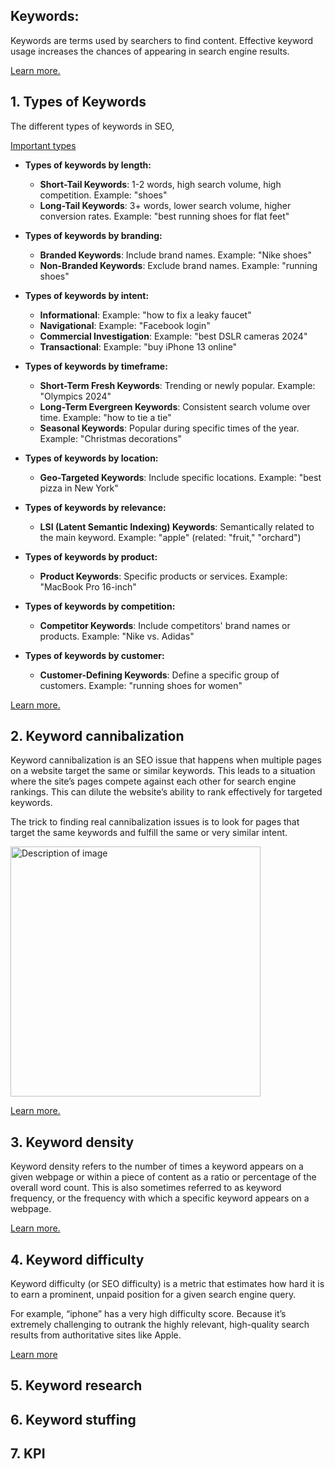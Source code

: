 ## Keywords:
Keywords are terms used by searchers to find content. Effective keyword usage increases the chances of appearing in search engine results.

[Learn more.](https://moz.com/learn/seo/what-are-keywords)

## 1. Types of Keywords
The different types of keywords in SEO,

[Important types](https://ahrefs.com/blog/types-of-keywords/)

  - **Types of keywords by length:**
     - **Short-Tail Keywords**: 1-2 words, high search volume, high competition. Example: "shoes"
     - **Long-Tail Keywords**: 3+ words, lower search volume, higher conversion rates. Example: "best running shoes for flat feet"

  - **Types of keywords by branding:**
     - **Branded Keywords**: Include brand names. Example: "Nike shoes"
     - **Non-Branded Keywords**: Exclude brand names. Example: "running shoes"

  - **Types of keywords by intent:**
     - **Informational**: Example: "how to fix a leaky faucet"
     - **Navigational**: Example: "Facebook login"
     - **Commercial Investigation**: Example: "best DSLR cameras 2024"
     - **Transactional**: Example: "buy iPhone 13 online"

  - **Types of keywords by timeframe:**
     - **Short-Term Fresh Keywords**: Trending or newly popular. Example: "Olympics 2024"
     - **Long-Term Evergreen Keywords**: Consistent search volume over time. Example: "how to tie a tie"
     - **Seasonal Keywords**: Popular during specific times of the year. Example: "Christmas decorations"

  - **Types of keywords by location:**
     - **Geo-Targeted Keywords**: Include specific locations. Example: "best pizza in New York"

  - **Types of keywords by relevance:**
     - **LSI (Latent Semantic Indexing) Keywords**: Semantically related to the main keyword. Example: "apple" (related: "fruit," "orchard")

  - **Types of keywords by product:**
     - **Product Keywords**: Specific products or services. Example: "MacBook Pro 16-inch"

  - **Types of keywords by competition:**
     - **Competitor Keywords**: Include competitors' brand names or products. Example: "Nike vs. Adidas"

  - **Types of keywords by customer:**
     - **Customer-Defining Keywords**: Define a specific group of customers. Example: "running shoes for women"

[Learn more.](https://localiq.com/blog/types-of-seo-keywords/)

## 2. Keyword cannibalization
Keyword cannibalization is an SEO issue that happens when multiple pages on a website target the same or similar keywords. This leads to a situation where the site’s pages compete against each other for search engine rankings. This can dilute the website’s ability to rank effectively for targeted keywords.

The trick to finding real cannibalization issues is to look for pages that target the same keywords and fulfill the same or very similar intent.

<img src="https://github.com/user-attachments/assets/a7cf39ec-e013-4ab7-bedf-981d45b0161a" alt="Description of image" width="400" height="400">

[Learn more.](https://ahrefs.com/blog/keyword-cannibalization/#keyword-cannibalization-definition)

## 3. Keyword density
Keyword density refers to the number of times a keyword appears on a given webpage or within a piece of content as a ratio or percentage of the overall word count. This is also sometimes referred to as keyword frequency, or the frequency with which a specific keyword appears on a webpage.

[Learn more.](https://www.wordstream.com/keyword-density)

## 4. Keyword difficulty
Keyword difficulty (or SEO difficulty) is a metric that estimates how hard it is to earn a prominent, unpaid position for a given search engine query.

For example, “iphone” has a very high difficulty score. Because it’s extremely challenging to outrank the highly relevant, high-quality search results from authoritative sites like Apple.

[Learn more](https://www.semrush.com/blog/keyword-difficulty/#what-is-keyword-difficulty)

## 5. Keyword research
## 6. Keyword stuffing
## 7. KPI
